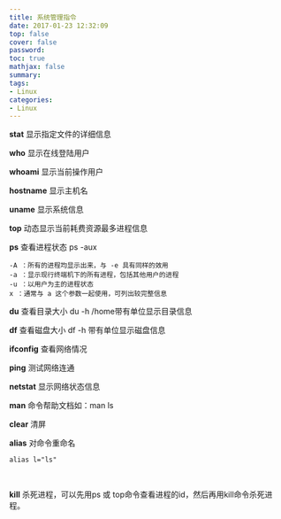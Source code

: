 ```yaml
---
title: 系统管理指令
date: 2017-01-23 12:32:09
top: false
cover: false
password:
toc: true
mathjax: false
summary: 
tags:
- Linux
categories:
- Linux
---
```



**stat**  显示指定文件的详细信息<br/>

**who**   显示在线登陆用户<br/>

**whoami** 显示当前操作用户 <br/>

**hostname**  显示主机名 <br/>

**uname**  显示系统信息<br/>

**top**  动态显示当前耗费资源最多进程信息<br/>

**ps**  查看进程状态 ps -aux<br/>
```
-A ：所有的进程均显示出来，与 -e 具有同样的效用
-a ：显示现行终端机下的所有进程，包括其他用户的进程
-u ：以用户为主的进程状态
x ：通常与 a 这个参数一起使用，可列出较完整信息

```

**du**  查看目录大小 du -h /home带有单位显示目录信息<br/>

**df**  查看磁盘大小 df -h 带有单位显示磁盘信息<br/>

**ifconfig**  查看网络情况<br/>

**ping**  测试网络连通 <br/>

**netstat**  显示网络状态信息<br/>

**man**  命令帮助文档如：man ls<br/>

**clear**  清屏<br/>

**alias**  对命令重命名 <br/>
```
alias l="ls" 
``` 
<br/>

**kill**   杀死进程，可以先用ps 或 top命令查看进程的id，然后再用kill命令杀死进程。<br/>

